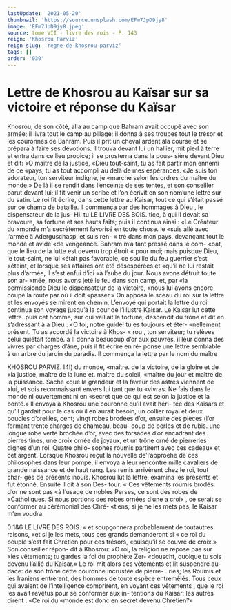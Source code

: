 ```yaml
---
lastUpdate: '2021-05-20'
thumbnail: 'https://source.unsplash.com/EFm7JpD9jy8'
image: 'EFm7JpD9jy8.jpeg'
source: tome VII - livre des rois - P. 143
reign: 'Khosrou Parviz'
reign-slug: 'regne-de-khosrou-parviz'
tags: []
order: '030'
---
```


# Lettre de Khosrou au Kaïsar sur sa victoire et réponse du Kaïsar

Khosrou, de son côté, alla au camp que Bahram avait occupé avec son armée; il livra tout le camp au pillage; il donna à ses troupes tout le trésor et les couronnes de Bahram. Puis il prit un cheval ardent àla course et se prépara à faire ses dévotions. ll
trouva devant lui un hallier, mit pied à terre et entra dans ce lieu propice; il se prosterna dans la pous- sière devant Dieu et dit: «O maître de la justice, «Dieu tout-saint, tu as fait partir mon ennemi de ce «pays, tu as tout accompli au delà de mes espérances.
«Je suis ton adorateur, ton serviteur indigne, je «marche selon les ordres du maître du monde.»
De là il se rendit dans l’enceinte de ses tentes, et
son conseiller parut devant lui; il fit venir un scribe et l’on écrivit en son nom’une lettre sur du satin. Le
roi fit écrire, dans cette lettre au Kaisar, tout ce qui s’était passé sur ce champ de bataille. ll commença
par des hommages à Dieu , le dispensateur de la jus- Hi.
tu LE LIVRE DES BOIS.
tice, à qui il devait sa bravoure, sa fortune et ses hauts faits; puis il continua ainsi : «Le Créateur du «monde m’a secrètement favorisé en toute chose. le
«suis allé avec l’armée à Aderguschasp, et suis ren-
« tré dans mon pays, devançant tout le monde et avide
«de vengeance. Bahram m’a tant pressé dans le com- «bat, que le lieu de la lutte est devenu trop étroit
« pour moi; mais puisque Dieu, le tout-saint, ne lui «était pas favorable, ce souille du feu guerrier s’est «éteint, et lorsque ses affaires ont été désespérées et
«qu’il ne lui restait plus d’armée, il s’est enfui d’ici
«à l’aube du jour. Nous avons détruit toute son ar-
«mée, nous avons jeté le feu dans son camp, et, par
«la permissionde Dieu le dispensateur de la victoire, «nous lui avons encore coupé la route par où il doit «passer.» On apposa le sceau du roi sur la lettre et les envoyés se mirent en chemin.
L’envoyé qui portait la lettre du roi continua son voyage jusqu’à la cour de l’illustre Kaisar. Le Kaisar
lut cette lettre. puis cet homme, sur qui veillait la fortune, descendit du trône et dit en s’adressant à
à Dieu : «O toi, notre guide! tu es toujours et éter- «nellement présent. Tu as accordé la victoire à Khos-
« rou , ton serviteur; tu relèves celui quiétait tombé. a
ll donna beaucoup d’or aux pauvres, il leur donna des vivres par charges d’âne, puis il fit écrire en ré-
ponse une lettre semblable à un arbre du jardin du paradis. ll commença la lettre par le nom du maître

KHOSROU PARVIZ. I4!) du monde, «maître. de la victoire, de la gloire et de
«la justice, maître de la lune et. maître du soleil, «maître du jour et maître de la puissance. Sache
«que la grandeur et la faveur des astres viennent de «lui, et sois reconnaissant envers lui tant que tu «vivras. Ne fais dans le monde ni ouvertement ni en
«secret que ce qui est selon la justice et la bonté.» Il envoya à Khosrou une couronne qu’il avait héri-
tée des Kaisars et qu’il gardait pour le cas où il
en aurait besoin, un collier royal et deux boucles
d’oreilles, cent; vingt robes brodées d’or, ensuite des
pièces (l’or formant trente charges de chameau, beau-
coup de perles et de rubis. une longue robe verte brochée d’or, avec des torsades d’or encadrant des
pierres tines, une croix ornée de joyaux, et un trône orné de pierreries dignes d’un roi. Quatre philo- sophes roumis partirent avec ces cadeaux et cet argent.
Lorsque Khosrou reçut la nouvelle de’l’approehe de
ces philosophes dans leur pompe, il envoya à leur rencontre mille cavaliers de grande naissance et de haut rang. Les remis arrivèrent chez le roi, tout char- gés de présents inouïs. Khosrou lut la lettre, examina
les présents et fut étonné. Ensuite il dit à son Des-
tour: « Ces vêtements roumis brodés d’or ne sont pas
«à l’usage de nobles Perses, ce sont des robes de «Catholiques. Si nous portions des robes ornées d’une
a croix , ce serait se conformer au cérémonial des Chré- «tiens; si je ne les mets pas, le Kaisar m’en voudra

0
1&6 LE LIVRE DES ROIS.
« et soupçonnera probablement de toutautres raisons,
«et si je les mets, tous ces grands demanderont si « ce roi du peuple s’est fait Chrétien pour ces trésors,
«puisqu’il se couvre de croix.» Son conseiller répon-
dit à Khosrou: «O roi, la religion ne repose pas sur «les vêtements; tu gardes la foi du prophète Zer- «douscht, quoique tu sois devenu l’allié du Kaisar.»
Le roi mit alors ces vêtements et lit suspendre au- dace: de son trône cette couronne incrustée de pierre-
. ries; les Roumis et les Iraniens entrèrent, des hommes de toute espèce entremêlés. Tous ceux qui avaient
de l’intelligence comprirent, en voyant ces vêtements , que le roi les avait revêtus pour se conformer aux in- tentions du Kaisar; les autres dirent : «Ce roi du «monde est donc en secret devenu Chrétien?»
